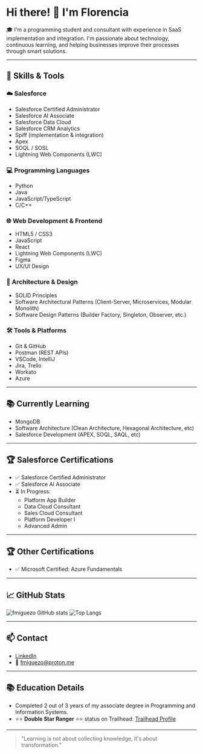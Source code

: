 # Hi there! 👋 I'm Florencia

🎓 I'm a programming student and consultant with experience in SaaS implementation and integration. I'm passionate about technology, continuous learning, and helping businesses improve their processes through smart solutions.

---

## 🧠 Skills & Tools

### ☁️ Salesforce
- Salesforce Certified Administrator
- Salesforce AI Associate
- Salesforce Data Cloud
- Salesforce CRM Analytics
- Spiff (implementation & integration)
- Apex
- SOQL / SOSL
- Lightning Web Components (LWC)


### 💻 Programming Languages
- Python
- Java
- JavaScript/TypeScript
- C/C++

### 🌐 Web Development & Frontend
- HTML5 / CSS3
- JavaScript
- React
- Lightning Web Components (LWC)
- Figma
- UX/UI Design

### 🧱 Architecture & Design
- SOLID Principles
- Software Architectural Patterns (Client-Server, Microservices, Modular Monolith)
- Software Design Patterns (Builder Factory, Singleton, Observer, etc.)

### 🛠️ Tools & Platforms
- Git & GitHub
- Postman (REST APIs)
- VSCode, IntelliJ
- Jira, Trello
- Workato
- Azure

---

## 📚 Currently Learning

- MongoDB
- Software Architecture (Clean Architecture, Hexagonal Architecture, etc)
- Salesforce Development (APEX, SOQL, SAQL, etc)

---

## 🏆 Salesforce Certifications

- ✅ Salesforce Certified Administrator
- ✅ Salesforce AI Associate
- ⏳ In Progress:
  - Platform App Builder
  - Data Cloud Consultant
  - Sales Cloud Consultant
  - Platform Developer I
  - Advanced Admin

---

## 🏆 Other Certifications

- ✅ Microsoft Certified: Azure Fundamentals

---

## 📈 GitHub Stats

![fmiguezo GitHub stats](https://github-readme-stats.vercel.app/api?username=fmiguezo&show_icons=true&theme=radical)
![Top Langs](https://github-readme-stats.vercel.app/api/top-langs/?username=fmiguezo&layout=compact&theme=radical)

---

## 📫 Contact

- [LinkedIn](https://www.linkedin.com/in/fmiguezo)
- 📧 fmiguezo@proton.me

---

## 📚 Education Details

- Completed 2 out of 3 years of my associate degree in Programming and Information Systems.
- ⭐⭐ **Double Star Ranger** ⭐⭐ status on Trailhead: [Trailhead Profile](https://trailhead.salesforce.com/en/me/fmiguezo)


---

> "Learning is not about collecting knowledge, it's about transformation."
